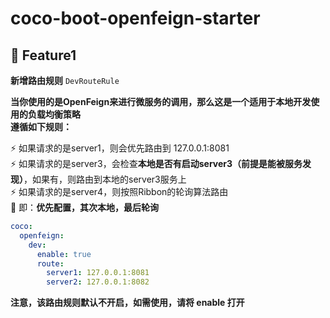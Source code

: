 # coco-boot-openfeign-starter

## 🍬 Feature1
**新增路由规则** ```DevRouteRule```

**当你使用的是OpenFeign来进行微服务的调用，那么这是一个适用于本地开发使用的负载均衡策略**  
**遵循如下规则：**  

⚡️ 如果请求的是server1，则会优先路由到 127.0.0.1:8081  
⚡️ 如果请求的是server3，会检查**本地是否有启动server3（前提是能被服务发现）**，如果有，则路由到本地的server3服务上   
⚡️ 如果请求的是server4，则按照Ribbon的轮询算法路由  
🌸 即：**优先配置，其次本地，最后轮询**
```yaml
coco:
  openfeign:
    dev:
      enable: true
      route:
        server1: 127.0.0.1:8081
        server2: 127.0.0.1:8082
```
**注意，该路由规则默认不开启，如需使用，请将 enable 打开**